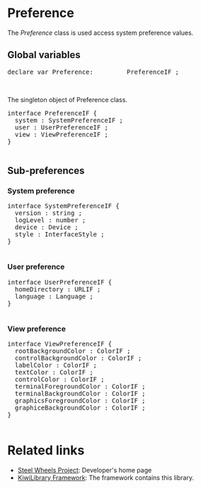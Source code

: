 # Preference
The *Preference* class is used access system preference values.

## Global variables
<pre>
declare var Preference:         PreferenceIF ;


</pre>

The singleton object of Preference class.
<pre>
interface PreferenceIF {
  system : SystemPreferenceIF ;
  user : UserPreferenceIF ;
  view : ViewPreferenceIF ;
}

</pre>

## Sub-preferences
### System preference
<pre>
interface SystemPreferenceIF {
  version : string ;
  logLevel : number ;
  device : Device ;
  style : InterfaceStyle ;
}

</pre>

### User preference
<pre>
interface UserPreferenceIF {
  homeDirectory : URLIF ;
  language : Language ;
}

</pre>

### View preference
<pre>
interface ViewPreferenceIF {
  rootBackgroundColor : ColorIF ;
  controlBackgroundColor : ColorIF ;
  labelColor : ColorIF ;
  textColor : ColorIF ;
  controlColor : ColorIF ;
  terminalForegroundColor : ColorIF ;
  terminalBackgroundColor : ColorIF ;
  graphicsForegroundColor : ColorIF ;
  graphiceBackgroundColor : ColorIF ;
}

</pre>

# Related links
* [Steel Wheels Project](https://gitlab.com/steewheels/project/-/blob/main/README.md): Developer's home page
* [KiwiLibrary Framework](https://gitlab.com/steewheels/kiwiscript/-/blob/main/KiwiLibrary/README.md): The framework contains this library.


